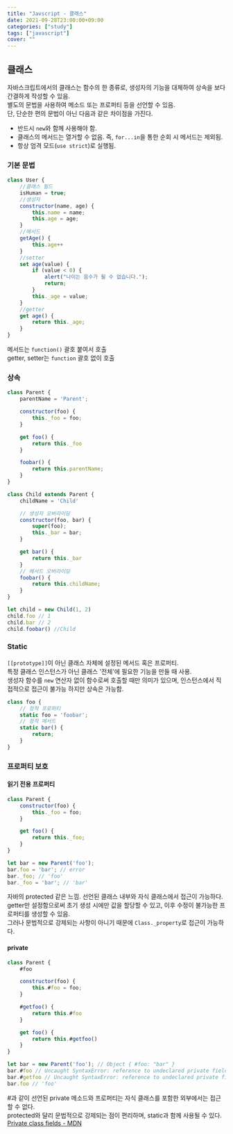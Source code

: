 ```yaml
---
title: "Javscript - 클래스"
date: 2021-09-28T23:00:00+09:00
categories: ["study"]
tags: ["javascript"]
cover: ""
---
```

## 클래스
자바스크립트에서의 클래스는 함수의 한 종류로, 생성자의 기능을 대체하여 상속을 보다 간결하게 작성할 수 있음.<br>
별도의 문법을 사용하여 메소드 또는 프로퍼티 등을 선언할 수 있음.<br>
단, 단순한 편의 문법이 아닌 다음과 같은 차이점을 가진다.
- 반드시 `new`와 함께 사용해야 함.
- 클래스의 메서드는 열거할 수 없음. 즉, `for...in`을 통한 순회 시 메서드는 제외됨.
- 항상 엄격 모드(`use strict`)로 실행됨.

### 기본 문법
```js
class User {
    //클래스 필드
    isHuman = true;
    //생성자
    constructor(name, age) {
        this.name = name;
        this.age = age;
    }
    //메서드
    getAge() {
        this.age++
    }
    //setter
    set age(value) {
        if (value < 0) {
            alert("나이는 음수가 될 수 없습니다.");
            return;
        }
        this._age = value;
    }
    //getter
    get age() {
        return this._age;
    }
}
```
메서드는 `function()` 괄호 붙여서 호출<br>
getter, setter는 `function` 괄호 없이 호출

### 상속
```js
class Parent {
    parentName = 'Parent';

    constructor(foo) {
        this._foo = foo;
    }

    get foo() {
        return this._foo
    }

    foobar() {
        return this.parentName;
    }
}

class Child extends Parent {
    childName = 'Child'

    // 생성자 오버라이딩
    constructor(foo, bar) {
        super(foo);
        this._bar = bar;
    }

    get bar() {
        return this._bar
    }
    // 메서드 오버라이딩
    foobar() {
        return this.childName;
    }
}

let child = new Child(1, 2)
child.foo // 1
child.bar // 2
child.foobar() //Child
```

### Static
`[[prototype]]`이 아닌 클래스 자체에 설정된 메서드 혹은 프로퍼티.<br>
특정 클래스 인스턴스가 아닌 클래스 '전체'에 필요한 기능을 만들 때 사용.<br>
생성자 함수를 `new` 연산자 없이 함수로써 호출할 때만 의미가 있으며, 인스턴스에서 직접적으로 접근이 불가능 하지만 상속은 가능함.

```js
class foo {
    // 정적 프로퍼티
    static foo = 'foobar';
    // 정적 메서드
    static bar() {
        return;
    }
}
```

### 프로퍼티 보호
#### 읽기 전용 프로퍼티
```js
class Parent {
    constructor(foo) {
        this._foo = foo;
    }

    get foo() {
        return this._foo;
    }
}

let bar = new Parent('foo');
bar.foo = 'bar'; // error
bar._foo; // 'foo'
bar._foo = 'bar'; // 'bar'
```
자바의 protected 같은 느낌. 선언된 클래스 내부와 자식 클래스에서 접근이 가능하다.<br>
getter만 설정함으로써 초기 생성 시에만 값을 할당할 수 있고, 이후 수정이 불가능한 프로퍼티를 생성할 수 있음.<br>
그러나 문법적으로 강제되는 사항이 아니기 때문에 `Class._property`로 접근이 가능하다.<br>

#### private
```js
class Parent {
    #foo

    constructor(foo) {
        this.#foo = foo;
    }

    #getfoo() {
        return this.#foo
    }

    get foo() {
        return this.#getfoo()
    }
}

let bar = new Parent('foo'); // Object { #foo: "bar" }
bar.#foo // Uncaught SyntaxError: reference to undeclared private field or method #foo
bar.#getfoo // Uncaught SyntaxError: reference to undeclared private field or method #getfoo
bar.foo // 'foo'
```

#과 같이 선언된 private 메소드와 프로퍼티는 자식 클래스를 포함한 외부에서는 접근할 수 없다.<br>
protected와 달리 문법적으로 강제되는 점이 편리하며, static과 함께 사용될 수 있다.<br>
[Private class fields - MDN](https://developer.mozilla.org/ko/docs/Web/JavaScript/Reference/Classes/Private_class_fields)